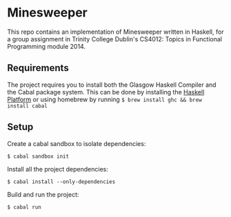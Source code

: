Minesweeper
===========

This repo contains an implementation of Minesweeper written in Haskell, for a group assignment in Trinity College Dublin's CS4012: Topics in Functional Programming module 2014.

## Requirements

The project requires you to install both the Glasgow Haskell Compiler and the Cabal package system. This can be done by installing the [Haskell Platform](https://www.haskell.org/platform/) or using homebrew by running `$ brew install ghc && brew install cabal`

## Setup

Create a cabal sandbox to isolate dependencies:

`$ cabal sandbox init`

Install all the project dependencies:

`$ cabal install --only-dependencies`

Build and run the project:

`$ cabal run`